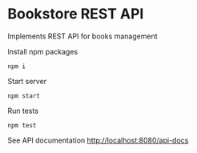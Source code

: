 # Bookstore REST API

Implements REST API for books management

Install npm packages
```shell
npm i
```

Start server
```shell
npm start
```

Run tests
```shell
npm test
```

See API documentation [http://localhost:8080/api-docs](http://localhost:8080/api-docs)
